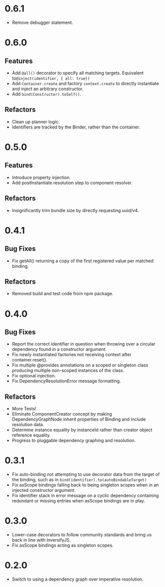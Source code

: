 # 0.6.1

- Remove debugger statement.

# 0.6.0

## Features

- Add `@all()` decorator to specify all matching targets. Equivalent to`@inject(identifier, { all: true})`
- Add `Container.create` and factory `context.create` to directly instantiate and inject an arbitrary constructor.
- Add `bind(Constructor).toSelf()`.

## Refactors

- Clean up planner logic.
- Identifiers are tracked by the Binder, rather than the container.

# 0.5.0

## Features

- Introduce property injection.
- Add postInstantiate resolution step to component resolver.

## Refactors

- Insignificantly trim bundle size by directly requesting uuid/v4.

# 0.4.1

## Bug Fixes

- Fix getAll() returning a copy of the first registered value per matched binding.

## Refactors

- Removed build and test code from npm package.

# 0.4.0

## Bug Fixes

- Report the correct identifier in question when throwing over a circular dependency found in a constructor argument.
- Fix newly instantiated factories not receiving context after container.reset().
- Fix multiple @provides annotations on a scoped or singleton class producing multiple non-scoped instances of the class.
- Fix optional injection.
- Fix DependencyResolutionError message formatting.

## Refactors

- More Tests!
- Eliminate ComponentCreator concept by making DependencyGraphNode inherit properties of Binding and include resolution data.
- Determine instance equality by instanceId rather than creator object reference equality.
- Progress to pluggable dependency graphing and resolution.

# 0.3.1

- Fix auto-binding not attempting to use decorator data from the target of the binding, such as in `bind(identifier).to(autoBindableTarget)`
- Fix asScope bindings falling back to being singleton scopes when in an injected constructor argument.
- Fix identifier stack in error message on a cyclic dependency containing redundant or missing entries when asScope bindings are in play.

# 0.3.0

- Lower-case decorators to follow community standards and bring us back in line with InversifyJS.
- Fix asScope bindings acting as singleton scopes.

# 0.2.0

- Switch to using a dependency graph over imperative resolution.
